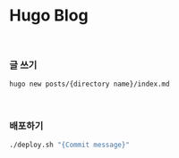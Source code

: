 # Hugo Blog 

<br>

### 글 쓰기

```sh
hugo new posts/{directory name}/index.md
```

<br>

### 배포하기

```sh
./deploy.sh "{Commit message}"
```